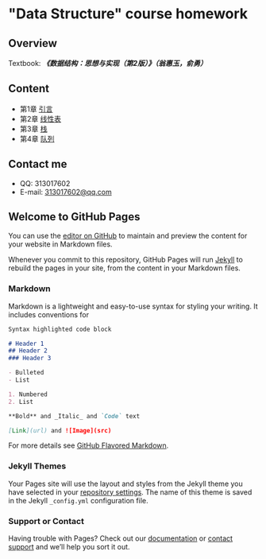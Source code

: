 # "Data Structure" course homework

## Overview

Textbook: _**《数据结构：思想与实现（第2版）》（翁惠玉，俞勇）**_

## Content

- 第1章 [引言](https://grwei.github.io/data-structure-homework/DS_Ch1/)
- 第2章 [线性表](https://grwei.github.io/data-structure-homework/DS_Ch2/)
- 第3章 [栈](https://grwei.github.io/data-structure-homework/DS_Ch3/)
- 第4章 [队列](https://grwei.github.io/data-structure-homework/DS_Ch4/)

## Contact me

- QQ: 313017602
- E-mail: 313017602@qq.com

## Welcome to GitHub Pages

You can use the [editor on GitHub](https://github.com/grwei/data-structure-homework/edit/master/README.md) to maintain and preview the content for your website in Markdown files.

Whenever you commit to this repository, GitHub Pages will run [Jekyll](https://jekyllrb.com/) to rebuild the pages in your site, from the content in your Markdown files.

### Markdown

Markdown is a lightweight and easy-to-use syntax for styling your writing. It includes conventions for

```markdown
Syntax highlighted code block

# Header 1
## Header 2
### Header 3

- Bulleted
- List

1. Numbered
2. List

**Bold** and _Italic_ and `Code` text

[Link](url) and ![Image](src)
```

For more details see [GitHub Flavored Markdown](https://guides.github.com/features/mastering-markdown/).

### Jekyll Themes

Your Pages site will use the layout and styles from the Jekyll theme you have selected in your [repository settings](https://github.com/grwei/data-structure-homework/settings). The name of this theme is saved in the Jekyll `_config.yml` configuration file.

### Support or Contact

Having trouble with Pages? Check out our [documentation](https://help.github.com/categories/github-pages-basics/) or [contact support](https://github.com/contact) and we’ll help you sort it out.

